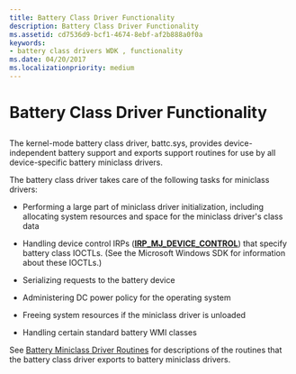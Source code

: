 ```yaml
---
title: Battery Class Driver Functionality
description: Battery Class Driver Functionality
ms.assetid: cd7536d9-bcf1-4674-8ebf-af2b888a0f0a
keywords:
- battery class drivers WDK , functionality
ms.date: 04/20/2017
ms.localizationpriority: medium
---
```


# Battery Class Driver Functionality


## <span id="ddk_battery_class_driver_functionality_dg"></span><span id="DDK_BATTERY_CLASS_DRIVER_FUNCTIONALITY_DG"></span>


The kernel-mode battery class driver, battc.sys, provides device-independent battery support and exports support routines for use by all device-specific battery miniclass drivers.

The battery class driver takes care of the following tasks for miniclass drivers:

-   Performing a large part of miniclass driver initialization, including allocating system resources and space for the miniclass driver's class data

-   Handling device control IRPs ([**IRP\_MJ\_DEVICE\_CONTROL**](https://msdn.microsoft.com/library/windows/hardware/ff550744)) that specify battery class IOCTLs. (See the Microsoft Windows SDK for information about these IOCTLs.)

-   Serializing requests to the battery device

-   Administering DC power policy for the operating system

-   Freeing system resources if the miniclass driver is unloaded

-   Handling certain standard battery WMI classes

See [Battery Miniclass Driver Routines](https://msdn.microsoft.com/library/windows/hardware/ff536286) for descriptions of the routines that the battery class driver exports to battery miniclass drivers.

 

 




